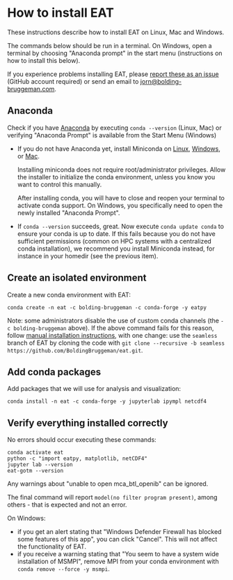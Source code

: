 # How to install EAT

These instructions describe how to install EAT on Linux, Mac and Windows.

The commands below should be run in a terminal. On Windows, open a terminal by choosing "Anaconda prompt" in the start menu (instructions on how to install this below).

If you experience problems installing EAT, please [report these as an issue](https://github.com/BoldingBruggeman/eat-examples/issues) (GitHub account required) or send an email to jorn@bolding-bruggeman.com.

## Anaconda

Check if you have [Anaconda](https://new.anaconda.com/products/distribution) by executing `conda --version` (Linux, Mac) or verifying "Anaconda Prompt" is available from the Start Menu (Windows)

* If you do not have Anaconda yet, install Miniconda on [Linux](https://conda.io/projects/conda/en/stable/user-guide/install/linux.html), [Windows](https://conda.io/projects/conda/en/stable/user-guide/install/windows.html), or [Mac](https://conda.io/projects/conda/en/stable/user-guide/install/macos.html).

  Installing miniconda does not require root/administrator privileges. Allow the installer to initialize the conda environment, unless you know you want to control this manually.​

  After installing conda, you will have to close and reopen your terminal to activate conda support. On Windows, you specifically need to open the newly installed "Anaconda Prompt".

* If `conda --version` succeeds, great. Now execute `conda update conda` to ensure your conda is up to date. If this fails because you do not have sufficient permissions (common on HPC systems with a centralized conda installation), we recommend you install Miniconda instead, for instance in your homedir (see the previous item).

## Create an isolated environment

Create a new conda environment with EAT​:
   
```
conda create -n eat -c bolding-bruggeman -c conda-forge -y eatpy
```

Note: some administrators disable the use of custom conda channels (the `-c bolding-bruggeman` above). If the above command fails for this reason, follow [manual installation instructions](https://github.com/BoldingBruggeman/eat/wiki#building-and-installing-manually), with one change: use the `seamless` branch of EAT by cloning the code with `git clone --recursive -b seamless https://github.com/BoldingBruggeman/eat.git`.

## Add conda packages

Add packages that we will use for analysis and visualization​:

```
conda install -n eat -c conda-forge -y jupyterlab ipympl netcdf4
```

## Verify everything installed correctly

No errors should occur executing these commands​:

```
conda activate eat
python -c "import eatpy, matplotlib, netCDF4"
jupyter lab --version
eat-gotm --version
```

Any warnings about "unable to open mca_btl_openib" can be ignored.

The final command will report `model(no filter program present)`, among others - that is expected and not an error.

On Windows:
* if you get an alert stating that "Windows Defender Firewall has blocked some features of this app", you can click "Cancel".
This will not affect the functionality of EAT.
* if you receive a warning stating that "You seem to have a system wide installation of MSMPI", remove MPI from your conda environment with `conda remove --force -y msmpi`.
